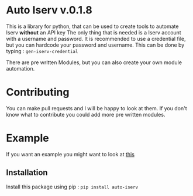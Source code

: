 # Auto Iserv v.0.1.8

This is a library for python, that can be used to create tools to automate Iserv **without** an API key
The only thing that is needed is a Iserv account with a username and password.
It is recommended to use a credential file, but you can hardcode your password and username.
This can be done by typing : `gen-iserv-credential`

There are pre written Modules, but you can also create your own module automation.


# Contributing
You can make pull requests and I will be happy to look at them.
If you don't know what to contribute you could add more pre written modules.

# Example
If you want an example you might want to look at [this](https://github.com/RedstoneMedia/IServ-exercise-discord-bot)

## Installation
Install this package using pip :
`pip install auto-iserv`

